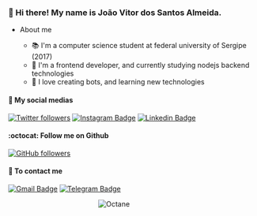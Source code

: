 ### 👾 Hi there! My name is João Vitor dos Santos Almeida.

* About me

  - 📚 I'm a computer science student at federal university of Sergipe (2017)
  - 💚 I'm a frontend developer, and currently studying nodejs backend technologies
  - 🤖 I love creating bots, and learning new technologies

#### 📱 My social medias
[![Twitter followers](https://img.shields.io/twitter/follow/lampiolinha.svg?style=social&label=Follow)](https://twitter.com/lampiolinha)
[![Instagram Badge](https://img.shields.io/badge/-Instagram-C13584?style=flat-square&labelColor=C13584&logo=instagram&logoColor=white&link=https://www.instagram.com/lampiolinha/)](https://www.instagram.com/lampiolinha/)
[![Linkedin Badge](https://img.shields.io/badge/-LinkedIn-blue?style=flat-square&logo=Linkedin&logoColor=white&link=https://www.linkedin.com/in/joao-almeida-5994a2186/)](https://www.linkedin.com/in/joao-almeida-5994a2186/)

#### :octocat: Follow me on Github
[![GitHub followers](https://img.shields.io/github/followers/jvsajv.svg?style=social&label=Follow&maxAge=2592000)](https://github.com/jvsajv?tab=followers)

#### 📧 To contact me
[![Gmail Badge](https://img.shields.io/badge/-Gmail-c14438?style=flat-square&logo=Gmail&logoColor=white&link=mailto:runner.troll.rt@gmail.com)](mailto:runner.troll.rt@gmail.com)
[![Telegram Badge](https://img.shields.io/badge/-Telegram-blue?style=flat-quare&logo=Telegram&logoColor=white&link=https://telegram.org/)](https://t.me/Lampiola)

&emsp;&emsp;&emsp;&emsp;&emsp;&emsp;&emsp;&emsp;&emsp;&emsp;&emsp;&emsp;&emsp;![Octane](https://media.giphy.com/media/YNzNIHCYPNHecpHxTx/giphy.gif)

